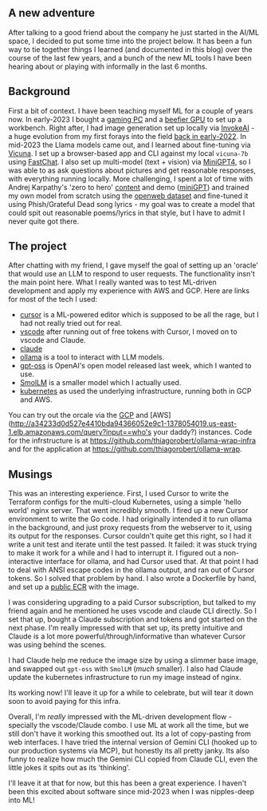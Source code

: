 ## A new adventure

After talking to a good friend about the company he just started in the AI/ML space, I decided to put some time into the project below. It has been a fun way to tie together things I learned (and documented in this blog) over the course of the last few years, and a bunch of the new ML tools I have been hearing about or playing with informally in the last 6 months. 

## Background

First a bit of context. I have been teaching myself ML for a couple of years now. In early-2023 I bought a [gaming PC](https://www.amazon.com/dp/B09DHP9M9G) and a [beefier GPU](https://www.amazon.com/dp/B092XB1JGD) to set up a workbench. Right after, I had image generation set up locally via [InvokeAI](https://github.com/invoke-ai) - a huge evolution from my first forays into the field [back in early-2022](https://blog.thiago.pub/2022/02/02/autogenerated-images.html). In mid-2023 the Llama models came out, and I learned about fine-tuning via [Vicuna](https://lmsys.org/blog/2023-03-30-vicuna/). I set up a browser-based app and CLI against my local `vicuna-7b` using [FastChat](https://github.com/lm-sys/FastChat). I also set up multi-model (text + vision) via [MiniGPT4](https://github.com/Vision-CAIR/MiniGPT-4), so I was able to as ask questions about pictures and get reasonable responses, with everything running locally. More challenging, I spent a lot of time with Andrej Karpathy's 'zero to hero' [content](https://karpathy.ai/zero-to-hero.html) and demo ([miniGPT](https://github.com/karpathy/minGPT)) and trained my own model from scratch using the [openweb dataset](https://huggingface.co/datasets/Skylion007/openwebtext) and fine-tuned it using Phish/Grateful Dead song lyrics - my goal was to create a model that could spit out reasonable poems/lyrics in that style, but I have to admit I never quite got there.

## The project

After chatting with my friend, I gave myself the goal of setting up an 'oracle' that would use an LLM to respond to user requests. The functionality insn't the main point here. What I really wanted was to test ML-driven development and apply my experience with AWS and GCP. Here are links for most of the tech I used:

*   [cursor](https://cursor.com/) is a ML-powered editor which is supposed to be all the rage, but I had not really tried out for real.
*   [vscode](https://code.visualstudio.com/) after running out of free tokens with Cursor, I moved on to vscode and Claude.
*   [claude](https://claude.ai/)
*   [ollama](https://ollama.com/) is a tool to interact with LLM models.
*   [gpt-oss](https://openai.com/index/introducing-gpt-oss/) is OpenAI's open model released last week, which I wanted to use.
*   [SmolLM](https://huggingface.co/blog/smollm) is a smaller model which I actually used.
*   [kubernetes](https://kubernetes.io/) as used the underlying infrastructure, running both in GCP and AWS.

You can try out the orcale via the [GCP]() and [AWS](http://a34233d0d527e4410bda94366052e9c1-1378054019.us-east-1.elb.amazonaws.com/query?input==who's your daddy?) instances. Code for the infrstructure is at https://github.com/thiagorobert/ollama-wrap-infra and for the application at https://github.com/thiagorobert/ollama-wrap.

## Musings

This was an interesting experience. First, I used Cursor to write the Terraform configs for the multi-cloud Kubernetes, using a simple 'hello world' nginx server. That went incredibly smooth. I fired up a new Cursor environment to write the Go code. I had originally intended it to run ollama in the background, and just proxy requests from the webserver to it, using its output for the responses. Cursor couldn't quite get this right, so I had it write a unit test and iterate until the test passed. It failed: it was stuck trying to make it work for a while and I had to interrupt it. I figured out a non-interactive interface for ollama, and had Cursor used that. At that point I had to deal with ANSI escape codes in the ollama output, and ran out of Cursor tokens. So I solved that problem by hand. I also wrote a Dockerfile by hand, and set up a [public ECR](https://gallery.ecr.aws/f0b1x2x3/ollama-wrapper) with the image.

I was considering upgrading to a paid Cursor subscription, but talked to my friend again and he mentioned he uses vscode and claude CLI directly. So I set that up, bought a Claude subscription and tokens and got started on the next phase. I'm really impressed with that set up, its pretty intuitive and Claude is a lot more powerful/through/informative than whatever Cursor was using behind the scenes.

I had Claude help me reduce the image size by using a slimmer base image, and swapped out `gpt-oss` with `SmolLM` (*much* smaller). I also had Claude update the kubernetes infrastructure to run my image instead of nginx.

Its working now! I'll leave it up for a while to celebrate, but will tear it down soon to avoid paying for this infra.

Overall, I'm *really* impressed with the ML-driven development flow - specially the vscode/Claude combo. I use ML at work all the time, but we still don't have it working this smoothed out. Its a lot of copy-pasting from web interfaces. I have tried the internal version of Gemini CLI (hooked up to our production systems via MCP), but honestly its all pretty janky. Its also funny to realize how much the Gemini CLI copied from Claude CLI, even the little jokes it spits out as its 'thinking'.

I'll leave it at that for now, but this has been a great experience. I haven't been this excited about software since mid-2023 when I was nipples-deep into ML!